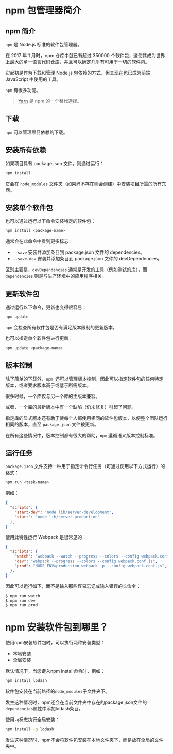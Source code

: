 # npm 包管理器简介

## npm 简介

`npm` 是 Node.js 标准的软件包管理器。

在 2017 年 1 月时，npm 仓库中就已有超过 350000 个软件包，这使其成为世界上最大的单一语言代码仓库，并且可以确定几乎有可用于一切的软件包。

它起初是作为下载和管理 Node.js 包依赖的方式，但其现在也已成为前端 JavaScript 中使用的工具。

`npm` 有很多功能。

> [Yarn](https://yarnpkg.com/en/) 是 npm 的一个替代选择。


## 下载
`npm` 可以管理项目依赖的下载。

## 安装所有依赖
如果项目具有 package.json 文件，则通过运行：
```bash
npm install
```
它会在 `node_modules` 文件夹（如果尚不存在则会创建）中安装项目所需的所有东西。

## 安装单个软件包
也可以通过运行以下命令安装特定的软件包：
```bash
npm install <package-name>
```
通常会在此命令中看到更多标志：

- `--save` 安装并添加条目到 package.json 文件的 dependencies。
- `--save-dev` 安装并添加条目到 package.json 文件的 devDependencies。

区别主要是，`devDependencies` 通常是开发的工具（例如测试的库），而 `dependencies` 则是与生产环境中的应用程序相关。

## 更新软件包
通过运行以下命令，更新也变得很容易：
```bash
npm update
```
`npm` 会检查所有软件包是否有满足版本限制的更新版本。

也可以指定单个软件包进行更新：
```bash
npm update <package-name>
```
## 版本控制
除了简单的下载外，`npm `还可以管理版本控制，因此可以指定软件包的任何特定版本，或者要求版本高于或低于所需版本。

很多时候，一个库仅与另一个库的主版本兼容。

或者，一个库的最新版本中有一个缺陷（仍未修复）引起了问题。

指定库的显式版本还有助于使每个人都使用相同的软件包版本，以便整个团队运行相同的版本，直至 `package.json` 文件被更新。

在所有这些情况中，版本控制都有很大的帮助，`npm` 遵循语义版本控制标准。

## 运行任务
`package.json` 文件支持一种用于指定命令行任务（可通过使用以下方式运行）的格式：
```bash
npm run <task-name>
```
例如：
```json
{
  "scripts": {
    "start-dev": "node lib/server-development",
    "start": "node lib/server-production"
  },
}
```
使用此特性运行 Webpack 是很常见的：
```json
{
  "scripts": {
    "watch": "webpack --watch --progress --colors --config webpack.conf.js",
    "dev": "webpack --progress --colors --config webpack.conf.js",
    "prod": "NODE_ENV=production webpack -p --config webpack.conf.js",
  },
}
```
因此可以运行如下，而不是输入那些容易忘记或输入错误的长命令：
```bash
$ npm run watch
$ npm run dev
$ npm run prod
```
# npm 安装软件包到哪里？
使用npm安装软件包时，可以执行两种安装类型：
- 本地安装
- 全局安装

默认情况下，当您键入npm install命令时，例如：
```bash
npm install lodash
```
软件包安装在当前路径的`node_modules`子文件夹下。

发生这种情况时，npm还会在当前文件夹中存在的package.json文件的`dependencies`属性中添加lodash条目。

使用`-g`标志执行全局安装：
```bash
npm install -g lodash
```
发生这种情况时，npm不会将软件包安装在本地文件夹下，而是放在全局的文件夹中。